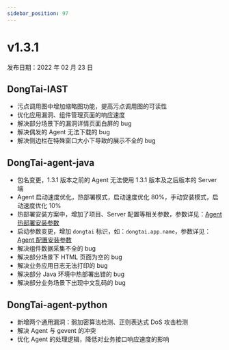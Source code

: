 ```yaml
---
sidebar_position: 97
---
```


# v1.3.1

发布日期：2022 年 02 月 23 日

## **DongTai-IAST**

* 污点调用图中增加缩略图功能，提高污点调用图的可读性
* 优化应用漏洞、组件管理页面的响应速度
* 解决部分场景下的漏洞详情页面白屏的 bug
* 解决偶发的 Agent 无法下载的 bug
* 解决侧边栏在特殊窗口大小下导致的展示不全的 bug

## **DongTai-agent-java**

* 包名变更，1.3.1 版本之前的 Agent 无法使用 1.3.1 版本及之后版本的 Server端
* Agent 启动速度优化，热部署模式，启动速度优化 80%，手动安装模式，启动速度优化 10%
* 热部署安装方案中，增加了项目、Server 配置等相关参数，参数详见：[Agent 热部署安装参数](../../getting-started/agent/parameter/config-java-agent#热部署安装参数)
* 启动参数变更，增加 `dongtai` 标识，如：`dongtai.app.name`，参数详见：[Agent 配置安装参数](../../getting-started/agent/parameter/config-java-agent#配置安装参数)
* 解决组件数据采集不全的 bug
* 解决部分场景下 HTML 页面为空的 bug
* 解决业务应用日志无法打印的 bug
* 解决部分 Java 环境中热部署出错的 bug
* 解决部分业务场景下出现中文乱码的 bug

## **DongTai-agent-python**

* 新增两个通用漏洞：弱加密算法检测、正则表达式 DoS 攻击检测
* 解决 Agent 与 gevent 的冲突
* 优化 Agent 的处理逻辑，降低对业务接口响应速度的影响



